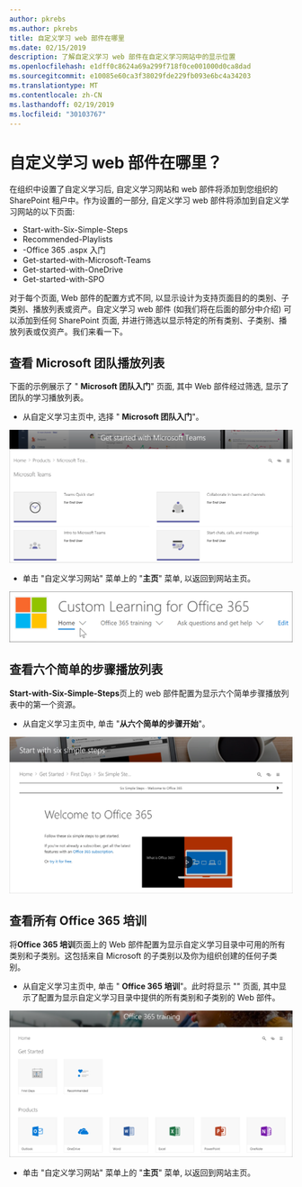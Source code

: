 ```yaml
---
author: pkrebs
ms.author: pkrebs
title: 自定义学习 web 部件在哪里
ms.date: 02/15/2019
description: 了解自定义学习 web 部件在自定义学习网站中的显示位置
ms.openlocfilehash: e1dff0c8624a69a299f718f0ce001000d0ca8dad
ms.sourcegitcommit: e10085e60ca3f38029fde229fb093e6bc4a34203
ms.translationtype: MT
ms.contentlocale: zh-CN
ms.lasthandoff: 02/19/2019
ms.locfileid: "30103767"
---
```

# <a name="wheres-the-custom-learning-web-part"></a>自定义学习 web 部件在哪里？

在组织中设置了自定义学习后, 自定义学习网站和 web 部件将添加到您组织的 SharePoint 租户中。作为设置的一部分, 自定义学习 web 部件将添加到自定义学习网站的以下页面:

- Start-with-Six-Simple-Steps 
- Recommended-Playlists
- -Office 365 .aspx 入门
- Get-started-with-Microsoft-Teams
- Get-started-with-OneDrive
- Get-started-with-SPO

对于每个页面, Web 部件的配置方式不同, 以显示设计为支持页面目的的类别、子类别、播放列表或资产。自定义学习 web 部件 (如我们将在后面的部分中介绍) 可以添加到任何 SharePoint 页面, 并进行筛选以显示特定的所有类别、子类别、播放列表或仅资产。我们来看一下。 

## <a name="view-microsoft-teams-playlists"></a>查看 Microsoft 团队播放列表

下面的示例展示了 " **Microsoft 团队入门**" 页面, 其中 Web 部件经过筛选, 显示了团队的学习播放列表。 

- 从自定义学习主页中, 选择 " **Microsoft 团队入门**"。

![cg-whereiswp-teams](media/cg-whereiswp-teams.png)

- 单击 "自定义学习网站" 菜单上的 "**主页**" 菜单, 以返回到网站主页。

![cg-homebtnmenu](media/cg-homebtnmenu.png)

## <a name="view-the-six-simple-steps-playlist"></a>查看六个简单的步骤播放列表

**Start-with-Six-Simple-Steps**页上的 web 部件配置为显示六个简单步骤播放列表中的第一个资源。 

- 从自定义学习主页中, 单击 "**从六个简单的步骤开始**"。 

![cg-whereiswp-six](media/cg-whereiswp-six.png)

## <a name="view-all-office-365-training"></a>查看所有 Office 365 培训

将**Office 365 培训**页面上的 Web 部件配置为显示自定义学习目录中可用的所有类别和子类别。这包括来自 Microsoft 的子类别以及你为组织创建的任何子类别。

- 从自定义学习主页中, 单击 " **Office 365 培训**"。此时将显示 "" 页面, 其中显示了配置为显示自定义学习目录中提供的所有类别和子类别的 Web 部件。

![cg-whereiswp-o365](media/cg-whereiswp-o365.png)

- 单击 "自定义学习网站" 菜单上的 "**主页**" 菜单, 以返回到网站主页。

